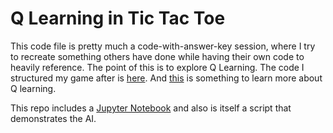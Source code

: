 # Q Learning in Tic Tac Toe

This code file is pretty much a code-with-answer-key session, where I try to recreate something others have done while having their own code to heavily reference. The point of this is to explore Q Learning. The code I structured my game after is [here](https://www.kaggle.com/slobo777/tic-tac-toe-agent-using-q-learning). And [this](https://medium.freecodecamp.org/diving-deeper-into-reinforcement-learning-with-q-learning-c18d0db58efe) is something to learn more about Q learning. 

This repo includes a [Jupyter Notebook](Q%20Learning%20Tic%20Tac%20Toe.ipynb) and also is itself a script that demonstrates the AI. 